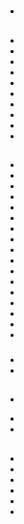 # 

## 

- 

















## 

- 
- 
- 
- 
- 
- 
- 
- 
- 
- 

## 

- 
- 
- 
- 
- 
- 
- 
- 
- 
- 
- 
- 
- 
- 
- []()[]()[]()
- []()
- 

### 

- []()[]()
- []()

## 

### 

- []()

> > []()

- 
- 

### []()

> 

[]()[]()[]()[]()[]()[]()

### 





#### 



## 

- []()
- []()
- []()
- []()
- []()
- []()

